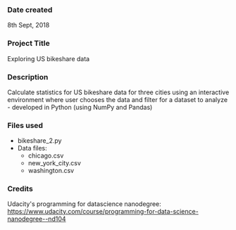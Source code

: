 ### Date created
8th Sept, 2018

### Project Title
Exploring US bikeshare data

### Description
Calculate statistics for US bikeshare data for three cities using an interactive environment where user chooses the data and filter for a dataset to analyze - developed in Python (using NumPy and Pandas)

### Files used
- bikeshare_2.py
- Data files:
  - chicago.csv
  - new_york_city.csv
  - washington.csv 

### Credits
Udacity's programming for datascience nanodegree:
https://www.udacity.com/course/programming-for-data-science-nanodegree--nd104 

